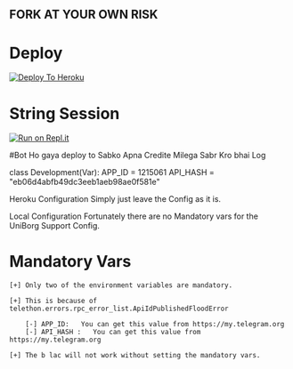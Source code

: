 ##   FORK AT YOUR OWN RISK

#    Deploy

[![Deploy To Heroku](https://www.herokucdn.com/deploy/button.svg)](https://heroku.com/deploy?template=https://https://github.com/proffesorx777/proffesorbot)


#   String Session




[![Run on Repl.it](https://repl.it/badge)](https://replit.com/@Kartikpro/Proffesorstringsession#main.py)


#Bot Ho gaya deploy to Sabko Apna Credite Milega Sabr Kro bhai Log



class Development(Var):
  APP_ID = 1215061
  API_HASH = "eb06d4abfb49dc3eeb1aeb98ae0f581e"



Heroku Configuration
Simply just leave the Config as it is.


Local Configuration
Fortunately there are no Mandatory vars for the UniBorg Support Config.

# Mandatory Vars
```
[+] Only two of the environment variables are mandatory.

[+] This is because of telethon.errors.rpc_error_list.ApiIdPublishedFloodError

    [-] APP_ID:   You can get this value from https://my.telegram.org
    [-] API_HASH :   You can get this value from https://my.telegram.org
    
[+] The b lac will not work without setting the mandatory vars.
```
